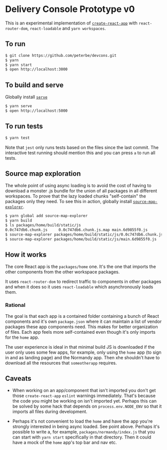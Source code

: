 # Delivery Console Prototype v0

This is an experimental implementation of
[`create-react-app`](https://github.com/facebookincubator/create-react-app) with
`react-router-dom`, `react-loadable` and `yarn workspaces`.

## To run

```sh
$ git clone https://github.com/peterbe/devcons.git
$ yarn
$ yarn start
$ open http://localhost:3000
```

## To build and serve

Globally install [`serve`](https://www.npmjs.com/package/serve)

```sh
$ yarn serve
$ open http://localhost:5000
```

## To run tests

```sh
$ yarn test
```

Note that `jest` only runs tests based on the files since the last commit.
The interactive test running should mention this and you can press `a` to
run all tests.

## Source map exploration

The whole point of using async loading is to avoid the cost of having to
download a monster .js bundle for the union of all packages in all
different workspaces. To prove that the lazy loaded chunks "self-contain"
the packages only they need. To see this in action, globally install
[`source-map-explorer`](https://www.npmjs.com/package/source-map-explorer).

```sh
$ yarn global add source-map-explorer
$ yarn build
$ ls packages/home/build/static/js
0.0c747db6.chunk.js     0.0c747db6.chunk.js.map main.6d9855f0.js        main.6d9855f0.js.map
$ source-map-explorer packages/home/build/static/js/0.0c747db6.chunk.js
$ source-map-explorer packages/home/build/static/js/main.6d9855f0.js
```

## How it works

The core React app is the `packages/home` one. It's the one that imports
the other components from the other workspace packages.

It uses `react-router-dom` to redirect traffic to components in other
packages and when it does so it uses `react-loadable` which
asynchronously loads them.

### Rational

The goal is that each app is a contained folder containing a bunch of
React components and it's own `package.json` where it can maintain a list
of vendor packages these app components need. This makes for better
organization of files. Each app feels more self-contained even though
it's only imports for the `home` app.

The user experience is ideal in that minimal build JS is downloaded
if the user only uses some few apps, for example, only using the `home`
app (to sign in and as landing page) and the Normandy app. Then xhe
shouldn't have to download all the resources that `someotherapp` requires.

## Caveats

* When working on an app/component that isn't imported you don't get
  those `create-react-app` `eslint` warnings immediately.
  That's because the code you might be working on isn't imported yet.
  Perhaps this can be solved by some hack that depends on
  `process.env.NODE_ENV` so that it imports all files during development.

* Perhaps it's not convenient to load the `home` and have the app you're
  strongly interested in being async loaded. See point above.
  Perhaps it's possible to write a, for example, `packages/normandy/index.js`
  that you can start with `yarn start` specifically in that directory. Then
  it could have a mock of the `home` app's top bar and nav etc.
